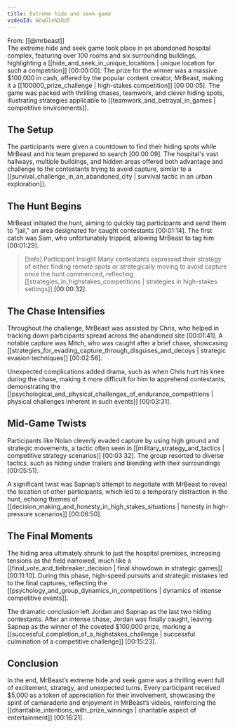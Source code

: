 ```yaml
---
title: Extreme hide and seek game
videoId: WcwGleN38zE
---
```


From: [[@mrbeast]] <br/> 
The extreme hide and seek game took place in an abandoned hospital complex, featuring over 100 rooms and six surrounding buildings, highlighting a [[hide_and_seek_in_unique_locations | unique location for such a competition]] <a class="yt-timestamp" data-t="00:00:00">[00:00:00]</a>. The prize for the winner was a massive $100,000 in cash, offered by the popular content creator, MrBeast, making it a [[100000_prize_challenge | high-stakes competition]] <a class="yt-timestamp" data-t="00:00:05">[00:00:05]</a>. The game was packed with thrilling chases, teamwork, and clever hiding spots, illustrating strategies applicable to [[teamwork_and_betrayal_in_games | competitive environments]].

## The Setup

The participants were given a countdown to find their hiding spots while MrBeast and his team prepared to search <a class="yt-timestamp" data-t="00:00:09">[00:00:09]</a>. The hospital's vast hallways, multiple buildings, and hidden areas offered both advantage and challenge to the contestants trying to avoid capture, similar to a [[survival_challenge_in_an_abandoned_city | survival tactic in an urban exploration]].

## The Hunt Begins

MrBeast initiated the hunt, aiming to quickly tag participants and send them to "jail," an area designated for caught contestants <a class="yt-timestamp" data-t="00:01:14">[00:01:14]</a>. The first catch was Sam, who unfortunately tripped, allowing MrBeast to tag him <a class="yt-timestamp" data-t="00:01:29">[00:01:29]</a>.

> [!info] Participant Insight
> Many contestants expressed their strategy of either finding remote spots or strategically moving to avoid capture once the hunt commenced, reflecting [[strategies_in_highstakes_competitions | strategies in high-stakes settings]] <a class="yt-timestamp" data-t="00:00:32">[00:00:32]</a>.

## The Chase Intensifies

Throughout the challenge, MrBeast was assisted by Chris, who helped in tracking down participants spread across the abandoned site <a class="yt-timestamp" data-t="00:01:41">[00:01:41]</a>. A notable capture was Mitch, who was caught after a brief chase, showcasing [[strategies_for_evading_capture_through_disguises_and_decoys | strategic evasion techniques]] <a class="yt-timestamp" data-t="00:02:56">[00:02:56]</a>.

Unexpected complications added drama, such as when Chris hurt his knee during the chase, making it more difficult for him to apprehend contestants, demonstrating the [[psychological_and_physical_challenges_of_endurance_competitions | physical challenges inherent in such events]] <a class="yt-timestamp" data-t="00:03:31">[00:03:31]</a>.

## Mid-Game Twists

Participants like Nolan cleverly evaded capture by using high ground and strategic movements, a tactic often seen in [[military_strategy_and_tactics | competitive strategy scenarios]] <a class="yt-timestamp" data-t="00:03:32">[00:03:32]</a>. The group resorted to diverse tactics, such as hiding under trailers and blending with their surroundings <a class="yt-timestamp" data-t="00:05:51">[00:05:51]</a>.

A significant twist was Sapnap’s attempt to negotiate with MrBeast to reveal the location of other participants, which led to a temporary distraction in the hunt, echoing themes of [[decision_making_and_honesty_in_high_stakes_situations | honesty in high-pressure scenarios]] <a class="yt-timestamp" data-t="00:06:50">[00:06:50]</a>.

## The Final Moments

The hiding area ultimately shrunk to just the hospital premises, increasing tensions as the field narrowed, much like a [[final_vote_and_tiebreaker_decision | final showdown in strategic games]] <a class="yt-timestamp" data-t="00:11:10">[00:11:10]</a>. During this phase, high-speed pursuits and strategic mistakes led to the final captures, reflecting the [[psychology_and_group_dynamics_in_competitions | dynamics of intense competitive events]].

The dramatic conclusion left Jordan and Sapnap as the last two hiding contestants. After an intense chase, Jordan was finally caught, leaving Sapnap as the winner of the coveted $100,000 prize, marking a [[successful_completion_of_a_highstakes_challenge | successful culmination of a competitive challenge]] <a class="yt-timestamp" data-t="00:15:23">[00:15:23]</a>.

## Conclusion

In the end, MrBeast’s extreme hide and seek game was a thrilling event full of excitement, strategy, and unexpected turns. Every participant received $5,000 as a token of appreciation for their involvement, showcasing the spirit of camaraderie and enjoyment in MrBeast’s videos, reinforcing the [[charitable_intentions_with_prize_winnings | charitable aspect of entertainment]] <a class="yt-timestamp" data-t="00:16:21">[00:16:21]</a>.